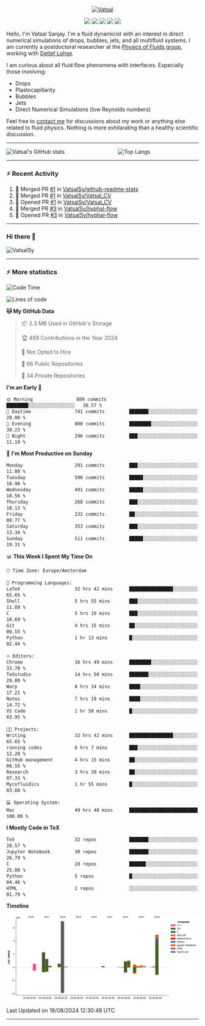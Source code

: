 <center>

[<img alt="Vatsal" width="200px" src="https://www.dropbox.com/s/dxyybgtblo8er6h/Logo_Vatsal_Vector.png?raw=1">](https://www.vatsalsanjay.com)

[<img src="https://img.shields.io/badge/googlescholar-4285F4?&style=for-the-badge&logo=googlescholar&logoColor=white">](https://scholar.google.com/citations?hl=en&user=67aQviYAAAAJ)
[<img src="https://img.shields.io/static/v1.svg?&style=for-the-badge&logo=ResearchGate&label=&message=ResearchGate&logoColor=white&color=green">](https://www.researchgate.net/profile/Vatsal-Sanjay-2)
[<img src="https://img.shields.io/badge/twitter-1DA1F2?&style=for-the-badge&logo=twitter&logoColor=white">](https://twitter.com/VatsalSanjay)
[<img src="https://img.shields.io/badge/linkedin-0A66C2?&style=for-the-badge&logo=linkedin">](https://www.linkedin.com/in/vatsalsanjay/)
[<img src="https://img.shields.io/badge/orcid-A6CE39?&style=for-the-badge&logo=orcid&logoColor=white">](https://orcid.org/0000-0002-4293-6099)

</center>

Hello, I'm Vatsal Sanjay. I'm a fluid dynamicist with an interest in direct numerical simulations of drops, bubbles, jets, and all multifluid systems. I am currently a postdoctoral researcher at the [Physics of Fluids group](https://pof.tnw.utwente.nl), working with [Detlef Lohse](https://en.wikipedia.org/wiki/Detlef_Lohse). 

I am curious about all fluid flow phenomena with interfaces. Especially those involving:

- Drops
- Plastocapillarity
- Bubbles
- Jets
- Direct Numerical Simulations (low Reynolds numbers)

Feel free to [contact me](mailto:contact@vatsalsanjay.com) for discussions about my work or anything else related to fluid physics. Nothing is more exhilarating than a healthy scientific discussion.

<!-- ![Vatsal's GitHub stats](https://github-readme-stats-xi-wine-74.vercel.app/api?username=VatsalSy&show_icons=true&theme=vision-friendly-dark)

![Top Langs](https://github-readme-stats-xi-wine-74.vercel.app/api/top-langs/?username=VatsalSy&layout=compact&theme=vision-friendly-dark) -->

---
<div style="display: flex; justify-content: space-between;">
    <img src="https://github-readme-stats-xi-wine-74.vercel.app/api?username=VatsalSy&show_icons=true&theme=vision-friendly-dark" alt="Vatsal's GitHub stats" style="width: 55%;">
    <img src="https://github-readme-stats-xi-wine-74.vercel.app/api/top-langs/?username=VatsalSy&layout=compact&theme=vision-friendly-dark" alt="Top Langs" style="width: 42%;">
</div>

---

### :zap: Recent Activity

<!--START_SECTION:activity-->
1. 🎉 Merged PR [#1](https://github.com/VatsalSy/github-readme-stats/pull/1) in [VatsalSy/github-readme-stats](https://github.com/VatsalSy/github-readme-stats)
2. 🎉 Merged PR [#1](https://github.com/VatsalSy/Vatsal_CV/pull/1) in [VatsalSy/Vatsal_CV](https://github.com/VatsalSy/Vatsal_CV)
3. 💪 Opened PR [#1](https://github.com/VatsalSy/Vatsal_CV/pull/1) in [VatsalSy/Vatsal_CV](https://github.com/VatsalSy/Vatsal_CV)
4. 🎉 Merged PR [#3](https://github.com/VatsalSy/hyphal-flow/pull/3) in [VatsalSy/hyphal-flow](https://github.com/VatsalSy/hyphal-flow)
5. 💪 Opened PR [#3](https://github.com/VatsalSy/hyphal-flow/pull/3) in [VatsalSy/hyphal-flow](https://github.com/VatsalSy/hyphal-flow)
<!--END_SECTION:activity-->
---

### Hi there 👋
<p align="left"> <img src="https://komarev.com/ghpvc/?username=VatsalSy&label=Profile%20views&color=orange&style=for-the-badge" alt="VatsalSy" /> </p>

---
### :zap: More statistics

<!--START_SECTION:waka-->
![Code Time](http://img.shields.io/badge/Code%20Time-166%20hrs%2033%20mins-blue)

![Lines of code](https://img.shields.io/badge/From%20Hello%20World%20I%27ve%20Written-20.2%20million%20lines%20of%20code-blue)

**🐱 My GitHub Data** 

> 📦 2.3 MB Used in GitHub's Storage 
 > 
> 🏆 489 Contributions in the Year 2024
 > 
> 🚫 Not Opted to Hire
 > 
> 📜 66 Public Repositories 
 > 
> 🔑 34 Private Repositories 
 > 
**I'm an Early 🐤** 

```text
🌞 Morning                809 commits         ████████░░░░░░░░░░░░░░░░░   30.57 % 
🌆 Daytime                741 commits         ███████░░░░░░░░░░░░░░░░░░   28.00 % 
🌃 Evening                800 commits         ████████░░░░░░░░░░░░░░░░░   30.23 % 
🌙 Night                  296 commits         ███░░░░░░░░░░░░░░░░░░░░░░   11.19 % 
```
📅 **I'm Most Productive on Sunday** 

```text
Monday                   291 commits         ███░░░░░░░░░░░░░░░░░░░░░░   11.00 % 
Tuesday                  500 commits         █████░░░░░░░░░░░░░░░░░░░░   18.90 % 
Wednesday                491 commits         █████░░░░░░░░░░░░░░░░░░░░   18.56 % 
Thursday                 268 commits         ███░░░░░░░░░░░░░░░░░░░░░░   10.13 % 
Friday                   232 commits         ██░░░░░░░░░░░░░░░░░░░░░░░   08.77 % 
Saturday                 353 commits         ███░░░░░░░░░░░░░░░░░░░░░░   13.34 % 
Sunday                   511 commits         █████░░░░░░░░░░░░░░░░░░░░   19.31 % 
```


📊 **This Week I Spent My Time On** 

```text
🕑︎ Time Zone: Europe/Amsterdam

💬 Programming Languages: 
LaTeX                    32 hrs 42 mins      ████████████████░░░░░░░░░   65.65 % 
Shell                    5 hrs 55 mins       ███░░░░░░░░░░░░░░░░░░░░░░   11.89 % 
C                        5 hrs 19 mins       ███░░░░░░░░░░░░░░░░░░░░░░   10.69 % 
Git                      4 hrs 15 mins       ██░░░░░░░░░░░░░░░░░░░░░░░   08.55 % 
Python                   1 hr 13 mins        █░░░░░░░░░░░░░░░░░░░░░░░░   02.44 % 

🔥 Editors: 
Chrome                   16 hrs 49 mins      ████████░░░░░░░░░░░░░░░░░   33.78 % 
TeXstudio                14 hrs 50 mins      ███████░░░░░░░░░░░░░░░░░░   29.80 % 
Warp                     8 hrs 34 mins       ████░░░░░░░░░░░░░░░░░░░░░   17.21 % 
Notes                    7 hrs 19 mins       ████░░░░░░░░░░░░░░░░░░░░░   14.72 % 
VS Code                  1 hr 58 mins        █░░░░░░░░░░░░░░░░░░░░░░░░   03.95 % 

🐱‍💻 Projects: 
Writing                  32 hrs 42 mins      ████████████████░░░░░░░░░   65.65 % 
running codes            6 hrs 7 mins        ███░░░░░░░░░░░░░░░░░░░░░░   12.28 % 
GitHub management        4 hrs 15 mins       ██░░░░░░░░░░░░░░░░░░░░░░░   08.55 % 
Research                 3 hrs 39 mins       ██░░░░░░░░░░░░░░░░░░░░░░░   07.33 % 
Mycofluidics             1 hr 55 mins        █░░░░░░░░░░░░░░░░░░░░░░░░   03.88 % 

💻 Operating System: 
Mac                      49 hrs 48 mins      █████████████████████████   100.00 % 
```

**I Mostly Code in TeX** 

```text
TeX                      32 repos            ███████░░░░░░░░░░░░░░░░░░   28.57 % 
Jupyter Notebook         30 repos            ███████░░░░░░░░░░░░░░░░░░   26.79 % 
C                        28 repos            ██████░░░░░░░░░░░░░░░░░░░   25.00 % 
Python                   5 repos             █░░░░░░░░░░░░░░░░░░░░░░░░   04.46 % 
HTML                     2 repos             ░░░░░░░░░░░░░░░░░░░░░░░░░   01.79 % 
```



**Timeline**

![Lines of Code chart](https://raw.githubusercontent.com/VatsalSy/VatsalSy/main/assets/bar_graph.png)


 Last Updated on 18/08/2024 12:30:48 UTC
<!--END_SECTION:waka-->
---

